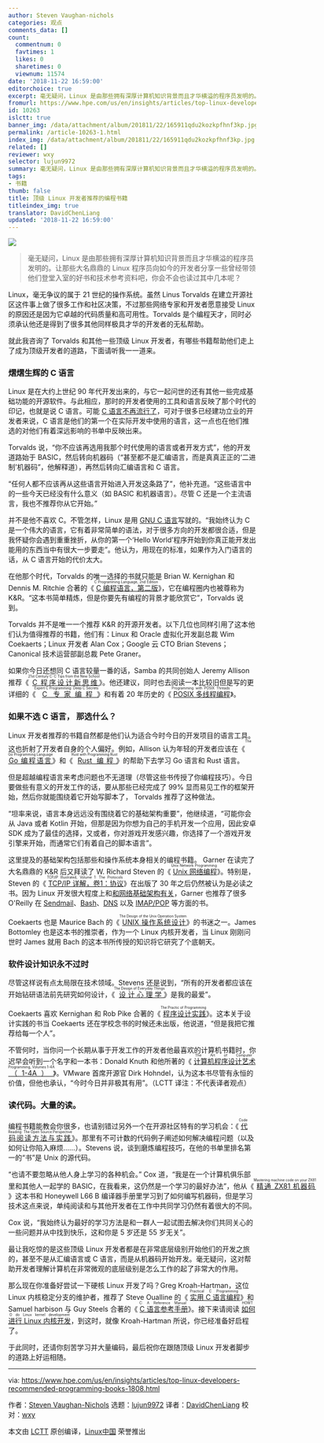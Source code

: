 ```yaml
---
author: Steven Vaughan-nichols
categories: 观点
comments_data: []
count:
  commentnum: 0
  favtimes: 1
  likes: 0
  sharetimes: 0
  viewnum: 11574
date: '2018-11-22 16:59:00'
editorchoice: true
excerpt: 毫无疑问，Linux 是由那些拥有深厚计算机知识背景而且才华横溢的程序员发明的。让那些大名鼎鼎的 Linux 程序员向如今的开发者分享一些曾经带领他们登堂入室的好书和技术参考资料吧，你会不会也读过其中几本呢？
fromurl: https://www.hpe.com/us/en/insights/articles/top-linux-developers-recommended-programming-books-1808.html
id: 10263
islctt: true
banner_img: /data/attachment/album/201811/22/165911qdu2kozkpfhnf3kp.jpg
permalink: /article-10263-1.html
index_img: /data/attachment/album/201811/22/165911qdu2kozkpfhnf3kp.jpg.thumb.jpg
related: []
reviewer: wxy
selector: lujun9972
summary: 毫无疑问，Linux 是由那些拥有深厚计算机知识背景而且才华横溢的程序员发明的。让那些大名鼎鼎的 Linux 程序员向如今的开发者分享一些曾经带领他们登堂入室的好书和技术参考资料吧，你会不会也读过其中几本呢？
tags:
- 书籍
thumb: false
title: 顶级 Linux 开发者推荐的编程书籍
titleindex_img: true
translator: DavidChenLiang
updated: '2018-11-22 16:59:00'
---
```


![](/data/attachment/album/201811/22/165911qdu2kozkpfhnf3kp.jpg)



> 
> 毫无疑问，Linux 是由那些拥有深厚计算机知识背景而且才华横溢的程序员发明的。让那些大名鼎鼎的 Linux 程序员向如今的开发者分享一些曾经带领他们登堂入室的好书和技术参考资料吧，你会不会也读过其中几本呢？
> 
> 
> 


Linux，毫无争议的属于 21 世纪的操作系统。虽然 Linus Torvalds 在建立开源社区这件事上做了很多工作和社区决策，不过那些网络专家和开发者愿意接受 Linux 的原因还是因为它卓越的代码质量和高可用性。Torvalds 是个编程天才，同时必须承认他还是得到了很多其他同样极具才华的开发者的无私帮助。


就此我咨询了 Torvalds 和其他一些顶级 Linux 开发者，有哪些书籍帮助他们走上了成为顶级开发者的道路，下面请听我一一道来。


### 熠熠生辉的 C 语言


Linux 是在大约上世纪 90 年代开发出来的，与它一起问世的还有其他一些完成基础功能的开源软件。与此相应，那时的开发者使用的工具和语言反映了那个时代的印记，也就是说 C 语言。可能 [C 语言不再流行了](https://www.codingdojo.com/blog/7-most-in-demand-programming-languages-of-2018/)，可对于很多已经建功立业的开发者来说，C 语言是他们的第一个在实际开发中使用的语言，这一点也在他们推选的对他们有着深远影响的书单中反映出来。


Torvalds 说，“你不应该再选用我那个时代使用的语言或者开发方式”，他的开发道路始于 BASIC，然后转向机器码（“甚至都不是汇编语言，而是真真正正的‘二进制’机器码”，他解释道），再然后转向汇编语言和 C 语言。


“任何人都不应该再从这些语言开始进入开发这条路了”，他补充道。“这些语言中的一些今天已经没有什么意义（如 BASIC 和机器语言）。尽管 C 还是一个主流语言，我也不推荐你从它开始。”


并不是他不喜欢 C。不管怎样，Linux 是用 [GNU C 语言](https://www.gnu.org/software/gnu-c-manual/)写就的。“我始终认为 C 是一个伟大的语言，它有着非常简单的语法，对于很多方向的开发都很合适，但是我怀疑你会遇到重重挫折，从你的第一个‘Hello World’程序开始到你真正能开发出能用的东西当中有很大一步要走”。他认为，用现在的标准，如果作为入门语言的话，从 C 语言开始的代价太大。


在他那个时代，Torvalds 的唯一选择的书就只能是 Brian W. Kernighan 和 Dennis M. Ritchie 合著的《<ruby> <a href="https://amzn.to/2nhyjEO">  C 编程语言，第二版 </a> <rt>  C Programming Language, 2nd Edition </rt></ruby>》，它在编程圈内也被尊称为 K&R。“这本书简单精炼，但是你要先有编程的背景才能欣赏它”，Torvalds 说到。


Torvalds 并不是唯一一个推荐 K&R 的开源开发者。以下几位也同样引用了这本他们认为值得推荐的书籍，他们有：Linux 和 Oracle 虚拟化开发副总裁 Wim Coekaerts；Linux 开发者 Alan Cox；Google 云 CTO Brian Stevens；Canonical 技术运营部副总裁 Pete Graner。


如果你今日还想同 C 语言较量一番的话，Samba 的共同创始人 Jeremy Allison 推荐《<ruby> <a href="https://amzn.to/2vsL8k9">  C 程序设计新思维 </a> <rt>  21st Century C: C Tips from the New School </rt></ruby>》。他还建议，同时也去阅读一本比较旧但是写的更详细的《<ruby> <a href="https://amzn.to/2KBbWn9">  C 专家编程 </a> <rt>  Expert C Programming: Deep C Secrets </rt></ruby>》和有着 20 年历史的《<ruby> <a href="https://amzn.to/2M0rfeR">  POSIX 多线程编程 </a> <rt>  Programming with POSIX Threads </rt></ruby>》。


### 如果不选 C 语言， 那选什么？


Linux 开发者推荐的书籍自然都是他们认为适合今时今日的开发项目的语言工具。这也折射了开发者自身的个人偏好。例如，Allison 认为年轻的开发者应该在《<ruby> <a href="https://amzn.to/2nhyrnMe">  Go 编程语言 </a> <rt>  The Go Programming Language </rt></ruby>》和《<ruby> <a href="http://shop.oreilly.com/product/0636920040385.do">  Rust 编程 </a> <rt>  Rust with Programming Rust </rt></ruby>》的帮助下去学习 Go 语言和 Rust 语言。


但是超越编程语言来考虑问题也不无道理（尽管这些书传授了你编程技巧）。今日要做些有意义的开发工作的话，要从那些已经完成了 99% 显而易见工作的框架开始，然后你就能围绕着它开始写脚本了， Torvalds 推荐了这种做法。


“坦率来说，语言本身远远没有围绕着它的基础架构重要”，他继续道，“可能你会从 Java 或者 Kotlin 开始，但那是因为你想为自己的手机开发一个应用，因此安卓 SDK 成为了最佳的选择，又或者，你对游戏开发感兴趣，你选择了一个游戏开发引擎来开始，而通常它们有着自己的脚本语言”。


这里提及的基础架构包括那些和操作系统本身相关的编程书籍。 Garner 在读完了大名鼎鼎的 K&R 后又拜读了 W. Richard Steven 的《<ruby> <a href="https://amzn.to/2MfpbyC">  Unix 网络编程 </a> <rt>  Unix Network Programming </rt></ruby>》。特别是，Steven 的《<ruby> <a href="https://amzn.to/2MpgrTn">  TCP/IP 详解，卷1：协议 </a> <rt>  TCP/IP Illustrated, Volume 1: The Protocols </rt></ruby>》在出版了 30 年之后仍然被认为是必读之书。因为 Linux 开发很大程度上和[和网络基础架构有关](https://www.hpe.com/us/en/insights/articles/how-to-see-whats-going-on-with-your-linux-system-right-now-1807.html)，Garner 也推荐了很多 O'Reilly 在 [Sendmail](http://shop.oreilly.com/product/9780596510299.do)、[Bash](http://shop.oreilly.com/product/9780596009656.do)、[DNS](http://shop.oreilly.com/product/9780596100575.do) 以及 [IMAP/POP](http://shop.oreilly.com/product/9780596000127.do) 等方面的书。


Coekaerts 也是 Maurice Bach 的《<ruby> <a href="https://amzn.to/2vsCJgF">  UNIX 操作系统设计 </a> <rt>  The Design of the Unix Operation System </rt></ruby>》的书迷之一。James Bottomley 也是这本书的推崇者，作为一个 Linux 内核开发者，当 Linux 刚刚问世时 James 就用 Bach 的这本书所传授的知识将它研究了个底朝天。


### 软件设计知识永不过时


尽管这样说有点太局限在技术领域。Stevens 还是说到，“所有的开发者都应该在开始钻研语法前先研究如何设计，《<ruby> <a href="https://amzn.to/2APzt3Z">  设计心理学 </a> <rt>  The Design of Everyday Things </rt></ruby>》是我的最爱”。


Coekaerts 喜欢 Kernighan 和 Rob Pike 合著的《<ruby> <a href="https://www.amazon.com/Practice-Programming-Addison-Wesley-Professional-Computing/dp/020161586X/ref=as_li_ss_tl?ie=UTF8&amp;linkCode=sl1&amp;tag=thegroovycorpora&amp;linkId=e6bbdb1ca2182487069bf9089fc8107e&amp;language=en_US">  程序设计实践 </a> <rt>  The Practic of Programming </rt></ruby>》。这本关于设计实践的书当 Coekaerts 还在学校念书的时候还未出版，他说道，“但是我把它推荐给每一个人”。


不管何时，当你问一个长期从事于开发工作的开发者他最喜欢的计算机书籍时，你迟早会听到一个名字和一本书：Donald Knuth 和他所著的《<ruby> <a href="https://amzn.to/2OknFsJ">  计算机程序设计艺术（1-4A） </a> <rt>  The Art of Computer Programming, Volumes 1-4A </rt></ruby>》。VMware 首席开源官 Dirk Hohndel，认为这本书尽管有永恒的价值，但他也承认，“今时今日并非极其有用”。（LCTT 译注：不代表译者观点）


### 读代码。大量的读。


编程书籍能教会你很多，也请别错过另外一个在开源社区特有的学习机会：《<ruby> <a href="https://amzn.to/2M4VVL3">  代码阅读方法与实践 </a> <rt>  Code Reading: The Open Source Perspective </rt></ruby>》。那里有不可计数的代码例子阐述如何解决编程问题（以及如何让你陷入麻烦……）。Stevens 说，谈到磨炼编程技巧，在他的书单里排名第一的“书”是 Unix 的源代码。


“也请不要忽略从他人身上学习的各种机会。” Cox 道，“我是在一个计算机俱乐部里和其他人一起学的 BASIC，在我看来，这仍然是一个学习的最好办法”，他从《<ruby> <a href="https://amzn.to/2OjccJA">  精通 ZX81 机器码 </a> <rt>  Mastering machine code on your ZX81 </rt></ruby>》这本书和 Honeywell L66 B 编译器手册里学习到了如何编写机器码，但是学习技术这点来说，单纯阅读和与其他开发者在工作中共同学习仍然有着很大的不同。


Cox 说，“我始终认为最好的学习方法是和一群人一起试图去解决你们共同关心的一些问题并从中找到快乐，这和你是 5 岁还是 55 岁无关”。


最让我吃惊的是这些顶级 Linux 开发者都是在非常底层级别开始他们的开发之旅的，甚至不是从汇编语言或 C 语言，而是从机器码开始开发。毫无疑问，这对帮助开发者理解计算机在非常微观的底层级别是怎么工作的起了非常大的作用。


那么现在你准备好尝试一下硬核 Linux 开发了吗？Greg Kroah-Hartman，这位 Linux 内核稳定分支的维护者，推荐了 Steve Oualline 的《<ruby> <a href="http://shop.oreilly.com/product/9781565923065.do">  实用 C 语言编程 </a> <rt>  Practical C Programming </rt></ruby>》和 Samuel harbison 与 Guy Steels 合著的《<ruby> <a href="https://amzn.to/2OjzgrT">  C 语言参考手册 </a> <rt>  C: A Reference Manual </rt></ruby>》。接下来请阅读<ruby> <a href="https://www.kernel.org/doc/html/v4.16/process/howto.html">  如何进行 Linux 内核开发 </a> <rt>  HOWTO do Linux kernel development </rt></ruby>，到这时，就像 Kroah-Hartman 所说，你已经准备好启程了。


于此同时，还请你刻苦学习并大量编码，最后祝你在跟随顶级 Linux 开发者脚步的道路上好运相随。




---


via: <https://www.hpe.com/us/en/insights/articles/top-linux-developers-recommended-programming-books-1808.html>


作者：[Steven Vaughan-Nichols](https://www.hpe.com/us/en/insights/contributors/steven-j-vaughan-nichols.html) 选题：[lujun9972](https://github.com/lujun9972) 译者：[DavidChenLiang](https://github.com/DavidChenLiang) 校对：[wxy](https://github.com/wxy)


本文由 [LCTT](https://github.com/LCTT/TranslateProject) 原创编译，[Linux中国](https://linux.cn/) 荣誉推出